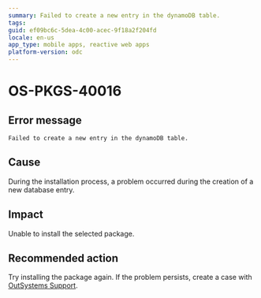 ```yaml
---
summary: Failed to create a new entry in the dynamoDB table.
tags:
guid: ef09bc6c-5dea-4c00-acec-9f18a2f204fd
locale: en-us
app_type: mobile apps, reactive web apps
platform-version: odc
---
```


# OS-PKGS-40016

## Error message

`Failed to create a new entry in the dynamoDB table.`

## Cause

During the installation process, a problem occurred during the creation of a new database entry. 

## Impact

Unable to install the selected package.

## Recommended action

Try installing the package again.
If the problem persists, create a case with [OutSystems Support](https://www.outsystems.com/support/portal/open-support-case?ErrorCode=OS-PKGS-40016).

